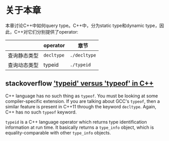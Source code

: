 # 关于本章

本章讨论C++中如何query type。C++中，分为static type和dynamic type，因此，C++对它们分别提供了operator:

|              | operator   | 章节         |
| ------------ | ---------- | ------------ |
| 查询静态类型 | `decltype` | `./decltype` |
| 查询动态类型 | typeid     | `./typeid`   |



## stackoverflow ['typeid' versus 'typeof' in C++](https://stackoverflow.com/questions/1986418/typeid-versus-typeof-in-c)

C++ language has no such thing as `typeof`. You must be looking at some compiler-specific extension. If you are talking about GCC's `typeof`, then a similar feature is present in C++11 through the keyword `decltype`. Again, C++ has no such `typeof` keyword.

`typeid` is a C++ language operator which returns type identification information at run time. It basically returns a `type_info` object, which is equality-comparable with other `type_info` objects.